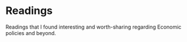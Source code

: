 # Readings
Readings that I found interesting and worth-sharing regarding Economic policies and beyond.
